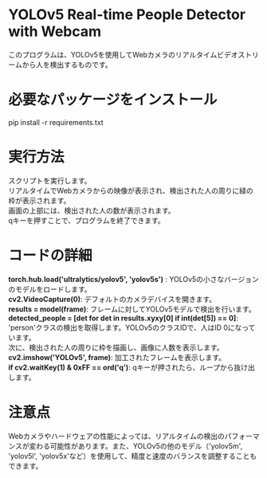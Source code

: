 # YOLOv5 Real-time People Detector with Webcam
このプログラムは、YOLOv5を使用してWebカメラのリアルタイムビデオストリームから人を検出するものです。  


# 必要なパッケージをインストール
pip install -r requirements.txt  

# 実行方法
スクリプトを実行します。  
リアルタイムでWebカメラからの映像が表示され、検出された人の周りに緑の枠が表示されます。  
画面の上部には、検出された人の数が表示されます。  
qキーを押すことで、プログラムを終了できます。  
# コードの詳細
**torch.hub.load('ultralytics/yolov5', 'yolov5s')** : YOLOv5の小さなバージョンのモデルをロードします。  
**cv2.VideoCapture(0)**: デフォルトのカメラデバイスを開きます。  
**results = model(frame)**: フレームに対してYOLOv5モデルで検出を行います。  
**detected_people = [det for det in results.xyxy[0] if int(det[5]) == 0]**: 'person'クラスの検出を取得します。YOLOv5のクラスIDで、人はID 0になっています。  
次に、検出された人の周りに枠を描画し、画像に人数を表示します。  
**cv2.imshow('YOLOv5', frame)**: 加工されたフレームを表示します。  
**if cv2.waitKey(1) & 0xFF == ord('q')**: qキーが押されたら、ループから抜け出します。  
# 注意点
Webカメラやハードウェアの性能によっては、リアルタイムの検出のパフォーマンスが変わる可能性があります。また、YOLOv5の他のモデル（'yolov5m', 'yolov5l', 'yolov5x'など）を使用して、精度と速度のバランスを調整することもできます。
